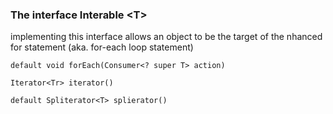 ### The interface Interable \<T>
implementing this interface allows an object to be the target of the nhanced for statement (aka. for-each loop statement)
````
default void forEach(Consumer<? super T> action)

Iterator<Tr> iterator()

default Spliterator<T> splierator()
````
